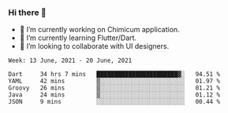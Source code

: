 ### Hi there 👋

<!--
**devcat37/devcat37** is a ✨ _special_ ✨ repository because its `README.md` (this file) appears on your GitHub profile.-->


- 🔭 I’m currently working on Chimicum application.
- 🌱 I’m currently learning Flutter/Dart.
- 👯 I’m looking to collaborate with UI designers.
<!-- - 🤔 I’m looking for help with ... -->

<!--START_SECTION:waka-->
```text
Week: 13 June, 2021 - 20 June, 2021

Dart     34 hrs 7 mins   ███████████████████████▓░   94.51 % 
YAML     42 mins         ▒░░░░░░░░░░░░░░░░░░░░░░░░   01.97 % 
Groovy   26 mins         ▒░░░░░░░░░░░░░░░░░░░░░░░░   01.21 % 
Java     24 mins         ▒░░░░░░░░░░░░░░░░░░░░░░░░   01.12 % 
JSON     9 mins          ░░░░░░░░░░░░░░░░░░░░░░░░░   00.44 % 
```
<!--END_SECTION:waka-->
